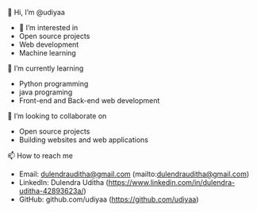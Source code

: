 👋 Hi, I’m @udiyaa
- 👀 I’m interested in
- Open source projects
- Web development
- Machine learning
  
🌱 I’m currently learning
- Python programming
- java programing
- Front-end and Back-end web development
  
💞️ I’m looking to collaborate on
- Open source projects
- Building websites and web applications
  
📫 How to reach me
- Email: dulendrauditha@gmail.com (mailto:dulendrauditha@gmail.com)
- LinkedIn: Dulendra Uditha (https://www.linkedin.com/in/dulendra-uditha-42893623a/)
- GitHub: github.com/udiyaa (https://github.com/udiyaa)

<!---
udiyaa/udiyaa is a ✨ special ✨ repository because its `README.md` (this file) appears on your GitHub profile.
You can click the Preview link to take a look at your changes.
--->
